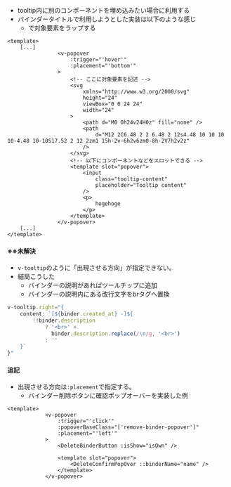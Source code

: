 - tooltip内に別のコンポーネントを埋め込みたい場合に利用する
- バインダータイトルで利用しようとした実装は以下のような感じ
  - <v-popover>で対象要素をラップする
```vue
<template>
    [...]
                <v-popover 
                    :trigger="'hover'"
                    :placement="'bottom'"
                >
                    <!-- ここに対象要素を記述 -->
                    <svg
                        xmlns="http://www.w3.org/2000/svg"
                        height="24"
                        viewBox="0 0 24 24"
                        width="24"
                    >
                        <path d="M0 0h24v24H0z" fill="none" />
                        <path
                            d="M12 2C6.48 2 2 6.48 2 12s4.48 10 10 10 10-4.48 10-10S17.52 2 12 2zm1 15h-2v-6h2v6zm0-8h-2V7h2v2z"
                        />
                    </svg>
                    <!-- 以下にコンポーネントなどをスロットできる -->
                    <template slot="popover">
                        <input
                            class="tooltip-content"
                            placeholder="Tooltip content"
                        />
                        <p>
                            hogehoge
                        </p>
                    </template>
                </v-popover>
    [...]
</template>
```
#### ※※未解決
- `v-tooltip`のように「出現させる方向」が指定できない。
- 結局こうした
  - バインダーの説明があればツールチップに追加
  - バインダーの説明内にある改行文字をbrタグへ置換
```js
v-tooltip.right="{
    content: `[${binder.created_at} -]${
        !!binder.description
            ? '<br>' +
              binder.description.replace(/\n/g, '<br>')
            : ''
    }`
}"
```

#### 追記
- 出現させる方向は`:placement`で指定する。
  - バインダー削除ボタンに確認ポップオーバーを実装した例
```vue
<template>
            <v-popover
                :trigger="'click'"
                :popoverBaseClass="['remove-binder-popover']"
                :placement="'left'"
            >
                <DeleteBinderButton :isShow="isOwn" />

                <template slot="popover">
                    <DeleteConfirmPopOver ::binderName="name" />
                </template>
            </v-popover>
```